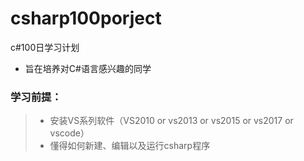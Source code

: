 # csharp100porject
c#100日学习计划

+ 旨在培养对C#语言感兴趣的同学

### 学习前提：
>+ 安装VS系列软件（VS2010 or vs2013 or vs2015 or vs2017 or vscode）
>+ 懂得如何新建、编辑以及运行csharp程序
